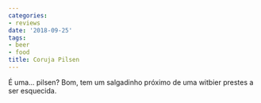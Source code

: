 ```yaml
---
categories:
- reviews
date: '2018-09-25'
tags:
- beer
- food
title: Coruja Pilsen
---
```


É uma... pilsen? Bom, tem um salgadinho próximo de uma witbier prestes a ser esquecida.